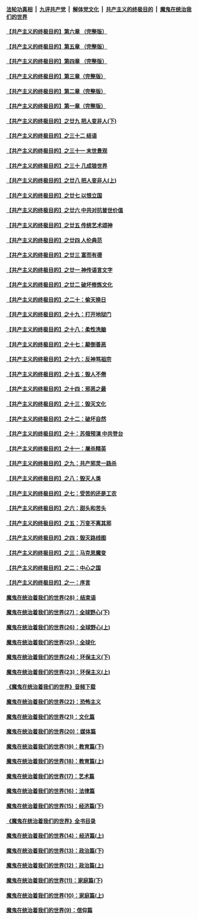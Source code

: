 

####  [法轮功真相](../../../../basic/blob/master/README.md?t=04280801) &nbsp;|&nbsp; [九评共产党](../../../../9ping.md/blob/master/README.md?t=04280801) &nbsp;|&nbsp; [解体党文化](../../../../jtdwh.md/blob/master/README.md?t=04280801)  &nbsp;|&nbsp; [共产主义的终极目的](../../../../gczydzjmd.md/blob/master/README.md?t=04280801) &nbsp;|&nbsp; [魔鬼在统治我们的世界](../../../../mgztzwmdsj.md/blob/master/README.md?t=04280801) 

#### [【共产主义的终极目的】第六章 （完整版）](../pages/nsc422/n11428913.md?t=04280801) 

#### [【共产主义的终极目的】第五章 （完整版）](../pages/nsc422/n11428912.md?t=04280801) 

#### [【共产主义的终极目的】第四章 （完整版）](../pages/nsc422/n11428907.md?t=04280801) 

#### [【共产主义的终极目的】第三章（完整版）](../pages/nsc422/n11428848.md?t=04280801) 

#### [【共产主义的终极目的】第二章（完整版）](../pages/nsc422/n11428831.md?t=04280801) 

#### [【共产主义的终极目的】第一章（完整版）](../pages/nsc422/n11417651.md?t=04280801) 

#### [【共产主义的终极目的】之廿九 把人变非人(下)](../pages/nsc422/n11344140.md?t=04280801) 

#### [【共产主义的终极目的】之三十二 结语](../pages/nsc422/n11360535.md?t=04280801) 

#### [【共产主义的终极目的】之三十一 末世景观](../pages/nsc422/n11351129.md?t=04280801) 

#### [【共产主义的终极目的】之三十 几成狼世界](../pages/nsc422/n11348280.md?t=04280801) 

#### [【共产主义的终极目的】之廿八 把人变非人(上)](../pages/nsc422/n11340492.md?t=04280801) 

#### [【共产主义的终极目的】之廿七 以恨立国](../pages/nsc422/n11336944.md?t=04280801) 

#### [【共产主义的终极目的】之廿六 中共对抗普世价值](../pages/nsc422/n11324785.md?t=04280801) 

#### [【共产主义的终极目的】之廿五 传统艺术颂神](../pages/nsc422/n11296396.md?t=04280801) 

#### [【共产主义的终极目的】之廿四 人伦典范](../pages/nsc422/n11296397.md?t=04280801) 

#### [【共产主义的终极目的】之廿三 富而有德](../pages/nsc422/n11283598.md?t=04280801) 

#### [【共产主义的终极目的】之廿一 神传语言文字](../pages/nsc422/n11263265.md?t=04280801) 

#### [【共产主义的终极目的】之廿二 破坏修炼文化](../pages/nsc422/n11245728.md?t=04280801) 

#### [【共产主义的终极目的】之二十：偷天换日](../pages/nsc422/n11238846.md?t=04280801) 

#### [【共产主义的终极目的】之十九：打开地狱门](../pages/nsc422/n11206376.md?t=04280801) 

#### [【共产主义的终极目的】之十八：柔性洗脑](../pages/nsc422/n11199994.md?t=04280801) 

#### [【共产主义的终极目的】之十七：颠倒善恶](../pages/nsc422/n11179782.md?t=04280801) 

#### [【共产主义的终极目的】之十六：反神骂祖宗](../pages/nsc422/n11166798.md?t=04280801) 

#### [【共产主义的终极目的】之十五：毁人不倦](../pages/nsc422/n11166792.md?t=04280801) 

#### [【共产主义的终极目的】之十四：邪恶之最](../pages/nsc422/n11150249.md?t=04280801) 

#### [【共产主义的终极目的】之十三：毁灭文化](../pages/nsc422/n11135227.md?t=04280801) 

#### [【共产主义的终极目的】之十二：破坏自然](../pages/nsc422/n11135214.md?t=04280801) 

#### [【共产主义的终极目的】之十：苏俄预演 中共登台](../pages/nsc422/n11118424.md?t=04280801) 

#### [【共产主义的终极目的】之十一：屠杀精英](../pages/nsc422/n11118442.md?t=04280801) 

#### [【共产主义的终极目的】之九：共产邪灵一路杀](../pages/nsc422/n11114139.md?t=04280801) 

#### [【共产主义的终极目的】之八：毁灭人类](../pages/nsc422/n11108503.md?t=04280801) 

#### [【共产主义的终极目的】之七：受苦的还是工农](../pages/nsc422/n11101809.md?t=04280801) 

#### [【共产主义的终极目的】之六：甜头和苦头](../pages/nsc422/n11096971.md?t=04280801) 

#### [【共产主义的终极目的】之五：万变不离其邪](../pages/nsc422/n11091285.md?t=04280801) 

#### [【共产主义的终极目的】之四：毁灭路线图](../pages/nsc422/n11086284.md?t=04280801) 

#### [【共产主义的终极目的】之三：马克思魔变](../pages/nsc422/n11061941.md?t=04280801) 

#### [【共产主义的终极目的】之二：中心之国](../pages/nsc422/n11047728.md?t=04280801) 

#### [【共产主义的终极目的】之一：序言](../pages/nsc422/n11086077.md?t=04280801) 

#### [魔鬼在统治着我们的世界(28)：结束语](../pages/nsc422/n10936246.md?t=04280801) 

#### [魔鬼在统治着我们的世界(27)：全球野心(下)](../pages/nsc422/n10928319.md?t=04280801) 

#### [魔鬼在统治着我们的世界(26)：全球野心(上)](../pages/nsc422/n10900318.md?t=04280801) 

#### [魔鬼在统治着我们的世界(25)：全球化](../pages/nsc422/n10788205.md?t=04280801) 

#### [魔鬼在统治着我们的世界(24)：环保主义(下)](../pages/nsc422/n10695307.md?t=04280801) 

#### [魔鬼在统治着我们的世界(23)：环保主义(上)](../pages/nsc422/n10688613.md?t=04280801) 

#### [《魔鬼在统治着我们的世界》音频下载](../pages/nsc422/n10635553.md?t=04280801) 

#### [魔鬼在统治着我们的世界(22)：恐怖主义](../pages/nsc422/n10614727.md?t=04280801) 

#### [魔鬼在统治着我们的世界(21)：文化篇](../pages/nsc422/n10597706.md?t=04280801) 

#### [魔鬼在统治着我们的世界(20)：媒体篇](../pages/nsc422/n10586579.md?t=04280801) 

#### [魔鬼在统治着我们的世界(19)：教育篇(下)](../pages/nsc422/n10564808.md?t=04280801) 

#### [魔鬼在统治着我们的世界(18)：教育篇(上)](../pages/nsc422/n10526970.md?t=04280801) 

#### [魔鬼在统治着我们的世界(17)：艺术篇](../pages/nsc422/n10499093.md?t=04280801) 

#### [魔鬼在统治着我们的世界(16)：法律篇](../pages/nsc422/n10485969.md?t=04280801) 

#### [魔鬼在统治着我们的世界(15)：经济篇(下)](../pages/nsc422/n10469975.md?t=04280801) 

#### [《魔鬼在统治着我们的世界》全书目录](../pages/nsc422/n10464261.md?t=04280801) 

#### [魔鬼在统治着我们的世界(14)：经济篇(上)](../pages/nsc422/n10457370.md?t=04280801) 

#### [魔鬼在统治着我们的世界(13)：政治篇(下)](../pages/nsc422/n10448270.md?t=04280801) 

#### [魔鬼在统治着我们的世界(12)：政治篇(上)](../pages/nsc422/n10444576.md?t=04280801) 

#### [魔鬼在统治着我们的世界(11)：家庭篇(下)](../pages/nsc422/n10440961.md?t=04280801) 

#### [魔鬼在统治着我们的世界(10)：家庭篇(上)](../pages/nsc422/n10435448.md?t=04280801) 

#### [魔鬼在统治着我们的世界(9)：信仰篇](../pages/nsc422/n10432159.md?t=04280801) 

